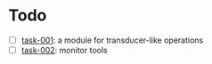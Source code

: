 # Todo

- [ ] [task-001](issues/task-001.md): a module for transducer-like operations
- [ ] [task-002](issues/task-002.md): monitor tools
